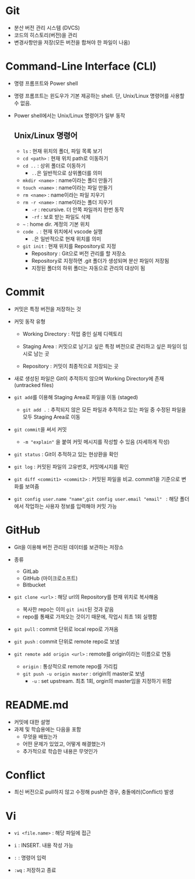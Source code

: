 # Git

- 분산 버전 관리 시스템 (DVCS)
- 코드의 히스토리(버전)을 관리
- 변경사항만을 저장(모든 버전을 합쳐야 한 파일이 나옴)



# Command-Line Interface (CLI)

- 명령 프롬프트와 Power shell

- 명령 프롬프트는 윈도우가 기본 제공하는 shell. 단, Unix/Linux 명령어를 사용할 수 없음.

- Power shell에서는 Unix/Linux 명령어가 일부 동작

  ## Unix/Linux 명령어

  - `ls` : 현재 위치의 폴더, 파일 목록 보기
  - `cd <path>` : 현재 위치 path로 이동하기
  - `cd ..` : 상위 폴더로 이동하기
    - `..`은 일반적으로 상위폴더를 의미
  - `mkdir <name>` : name이라는 폴더 만들기
  - `touch <name>` : name이라는 파일 만들기
  - `rm <name>` : name이라는 파일 지우기
  - `rm -r <name>` : name이라는 폴더 지우기
    - `-r` : recursive. 더 안쪽 파일까지 한번 동작
    - `-rf` : 보호 받는 파일도 삭제
  - `~` : home dir. 계정의 기본 위치
  - `code .` : 현재 위치에서 vscode 실행
    - `.`은 일반적으로 현재 위치를 의미
  - `git init` : 현재 위치를 Repository로 지정
    - Repository : Git으로 버전 관리를 할 저장소
    - Repository로 지정하면 .git 폴더가 생성되며 분산 파일이 저장됨
    - 지정된 폴더의 하위 폴더는 자동으로 관리의 대상이 됨



# Commit

- 커밋은 특정 버전을 저장하는 것

- 커밋 동작 유형

  - Working Directory : 작업 중인 실제 디렉토리

  - Staging Area : 커밋으로 남기고 싶은 특정 버전으로 관리하고 싶은 파일이 임시로 남는 곳

  - Repository : 커밋이 최종적으로 저장되는 곳 

- 새로 생성된 파일은 Git이 추적하지 않으며 Working Directory에 존재 (untracked files)

- `git add`를 이용해 Staging Area로 파일을 이동 (staged)

  - `git add .` : 추적되지 않은 모든 파일과 추적하고 있는 파일 중 수정된 파일을 모두 Staging Area로 이동

- `git commit`을 써서 커밋

  - `-m "explain"` 을 붙여 커밋 메시지를 작성할 수 있음 (자세하게 작성)

- `git status` : Git이 추적하고 있는 현상환을 확인

- `git log` : 커밋된 파일의 고유번호, 커밋메시지를 확인

- `git diff <commit1> <commit2>` :  커밋된 파일을 비교. commit1을 기준으로 변화를 보여줌

- `git config user.name "name"`,`git config user.email "email" ` : 해당 폴더에서 작업하는 사용자 정보를 입력해야 커밋 가능



# GitHub 

- Git을 이용해 버전 관리된 데이터를 보관하는 저장소
- 종류
  - GitLab
  - GitHub (마이크로소프트)
  - Bitbucket
- `git clone <url>` : 해당 url의 Repository를 현재 위치로 복사해옴

  - 복사한 repo는 이미 `git init`된 것과 같음
  - repo를 통째로 가져오는 것이기 때문에, 작업시 최초 1회 실행함 
- `git pull` : commit 단위로 local repo로 가져옴
- `git push` : commit 단위로 remote repo로 보냄
- `git remote add origin <url>` : remote를 origin이라는 이름으로 연동

  - `origin` : 통상적으로  remote repo를 가리킴
  - `git push -u origin master` :  origin의 master로 보냄
    - `-u` : set upstream. 최초 1회, orgin의 master임을 지정하기 위함



# README.md

- 커밋에 대한 설명
- 과제 및 학습용에는 다음을 포함
  - 무엇을 배웠는가
  - 어떤 문제가 있었고, 어떻게 해결했는가 
  - 추가적으로 학습한 내용은 무엇인가




# Conflict

- 최신 버전으로 pull하지 않고 수정해 push한 경우, 충돌에러(Conflict) 발생



# Vi

- `vi <file.name>` : 해당 파일에 접근

- `i` : INSERT. 내용 작성 가능

- `:`  : 명령어 입력

- `:wq` : 저장하고 종료





